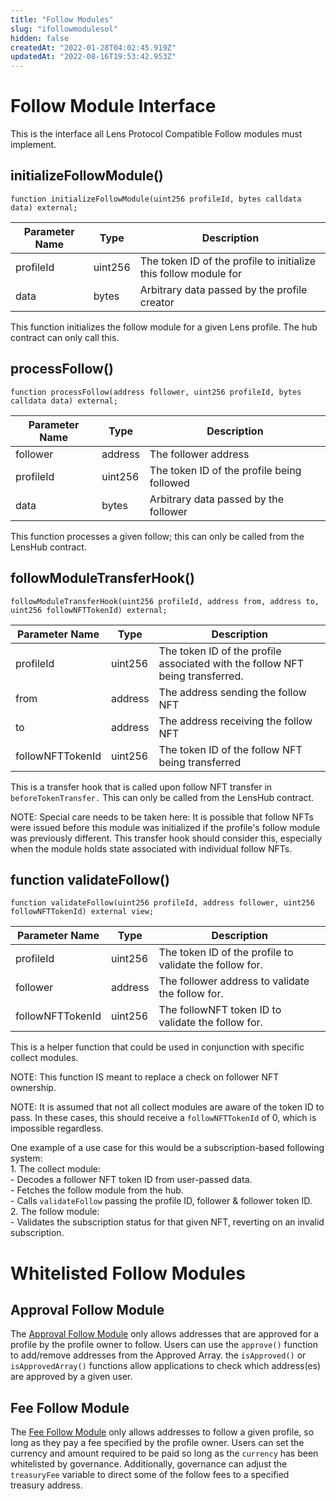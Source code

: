 ```yaml
---
title: "Follow Modules"
slug: "ifollowmodulesol"
hidden: false
createdAt: "2022-01-28T04:02:45.919Z"
updatedAt: "2022-08-16T19:53:42.953Z"
---
```

Follow Module Interface
=======================

This is the interface all Lens Protocol Compatible Follow modules must implement.

initializeFollowModule()
------------------------

`function initializeFollowModule(uint256 profileId, bytes calldata data) external;`

| Parameter Name | Type    | Description                                                      |
| -------------- | ------- | ---------------------------------------------------------------- |
| profileId      | uint256 | The token ID of the profile to initialize this follow module for |
| data           | bytes   | Arbitrary data passed by the profile creator                     |

This function initializes the follow module for a given Lens profile. The hub contract can only call this.

processFollow()
---------------

`function processFollow(address follower, uint256 profileId, bytes calldata data) external;`

| Parameter Name | Type    | Description                                |
| -------------- | ------- | ------------------------------------------ |
| follower       | address | The follower address                       |
| profileId      | uint256 | The token ID of the profile being followed |
| data           | bytes   | Arbitrary data passed by the follower      |

This function processes a given follow; this can only be called from the LensHub contract.

followModuleTransferHook()
--------------------------

`followModuleTransferHook(uint256 profileId, address from, address to, uint256 followNFTTokenId) external;`

| Parameter Name   | Type    | Description                                                                   |
| ---------------- | ------- | ----------------------------------------------------------------------------- |
| profileId        | uint256 | The token ID of the profile associated with the follow NFT being transferred. |
| from             | address | The address sending the follow NFT                                            |
| to               | address | The address receiving the follow NFT                                          |
| followNFTTokenId | uint256 | The token ID of the follow NFT being transferred                              |

This is a transfer hook that is called upon follow NFT transfer in `beforeTokenTransfer.` This can only be called from the LensHub contract. 

NOTE: Special care needs to be taken here: It is possible that follow NFTs were issued before this module was initialized if the profile's follow module was previously different. This transfer hook should consider this, especially when the module holds state associated with individual follow NFTs.

function validateFollow()
-------------------------

`function validateFollow(uint256 profileId, address follower, uint256 followNFTTokenId) external view;`

| Parameter Name   | Type    | Description                                             |
| ---------------- | ------- | ------------------------------------------------------- |
| profileId        | uint256 | The token ID of the profile to validate the follow for. |
| follower         | address | The follower address to validate the follow for.        |
| followNFTTokenId | uint256 | The followNFT token ID to validate the follow for.      |

This is a helper function that could be used in conjunction with specific collect modules.

NOTE: This function IS meant to replace a check on follower NFT ownership.

NOTE: It is assumed that not all collect modules are aware of the token ID to pass. In these cases, this should receive a `followNFTTokenId` of 0, which is impossible regardless.

One example of a use case for this would be a subscription-based following system:  
      1. The collect module:  
          - Decodes a follower NFT token ID from user-passed data.  
          - Fetches the follow module from the hub.  
          - Calls `validateFollow` passing the profile ID, follower & follower token ID.  
      2. The follow module:  
          - Validates the subscription status for that given NFT, reverting on an invalid subscription.

Whitelisted Follow Modules
==========================

Approval Follow Module
----------------------

The [Approval Follow Module](https://github.com/lens-protocol/lens-protocol/blob/main/contracts/core/modules/follow/ApprovalFollowModule.sol) only allows addresses that are approved for a profile by the profile owner to follow. Users can use the `approve()` function to add/remove addresses from the Approved Array. the `isApproved()` or `isApprovedArray()` functions allow applications to check which address(es) are approved by a given user.

Fee Follow Module
-----------------

The [Fee Follow Module](https://github.com/lens-protocol/lens-protocol/blob/main/contracts/core/modules/follow/FeeFollowModule.sol) only allows addresses to follow a given profile, so long as they pay a fee specified by the profile owner. Users can set the currency and amount required to be paid so long as the `currency` has been whitelisted by governance. Additionally, governance can adjust the `treasuryFee` variable to direct some of the follow fees to a specified treasury address.